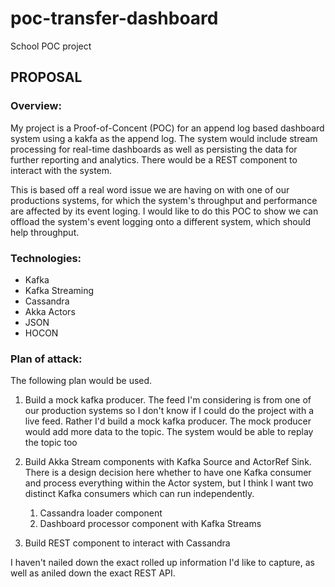 # poc-transfer-dashboard
School POC project

## PROPOSAL

### Overview:

My project is a Proof-of-Concent (POC) for an append log based dashboard system using a kakfa as the append log.
The system would include stream processing for real-time dashboards as well as persisting the data for further
reporting and analytics.  There would be a REST component to interact with the system.

This is based off a real word issue we are having on with one of our productions systems, for which the system's
throughput and performance are affected by its event loging.  I would like to do this POC to show we can offload
the system's event logging onto a different system, which should help throughput.


### Technologies:

* Kafka
* Kafka Streaming
* Cassandra
* Akka Actors
* JSON
* HOCON


### Plan of attack:

The following plan would be used.

1.  Build a mock kafka producer.  The feed I'm considering is from one of our production systems so I don't know if I could do the project
with a live  feed.  Rather I'd build a mock kafka producer. The mock producer would add more data to the topic.  The system would be able
to replay the topic too

2.  Build Akka Stream components with Kafka Source and ActorRef Sink.  There is a design decision here whether to have one Kafka consumer
and process everything within the Actor system, but I think I want two distinct Kafka consumers which can run independently.

    1.  Cassandra loader component
    2.  Dashboard processor component with Kafka Streams

3.  Build REST component to interact with Cassandra

I haven't nailed down the exact rolled up information I'd like to capture, as well as aniled down the exact REST API.

